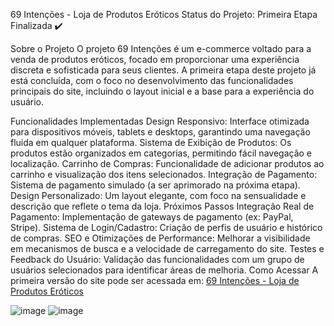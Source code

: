 69 Intenções - Loja de Produtos Eróticos
Status do Projeto: Primeira Etapa Finalizada ✔️

Sobre o Projeto
O projeto 69 Intenções é um e-commerce voltado para a venda de produtos eróticos, focado em proporcionar uma experiência discreta e sofisticada para seus clientes. A primeira etapa deste projeto já está concluída, com o foco no desenvolvimento das funcionalidades principais do site, incluindo o layout inicial e a base para a experiência do usuário.

Funcionalidades Implementadas
Design Responsivo: Interface otimizada para dispositivos móveis, tablets e desktops, garantindo uma navegação fluida em qualquer plataforma.
Sistema de Exibição de Produtos: Os produtos estão organizados em categorias, permitindo fácil navegação e localização.
Carrinho de Compras: Funcionalidade de adicionar produtos ao carrinho e visualização dos itens selecionados.
Integração de Pagamento: Sistema de pagamento simulado (a ser aprimorado na próxima etapa).
Design Personalizado: Um layout elegante, com foco na sensualidade e descrição que reflete o tema da loja.
Próximos Passos
Integração Real de Pagamento: Implementação de gateways de pagamento (ex: PayPal, Stripe).
Sistema de Login/Cadastro: Criação de perfis de usuário e histórico de compras.
SEO e Otimizações de Performance: Melhorar a visibilidade em mecanismos de busca e a velocidade de carregamento do site.
Testes e Feedback do Usuário: Validação das funcionalidades com um grupo de usuários selecionados para identificar áreas de melhoria.
Como Acessar
A primeira versão do site pode ser acessada em: [69 Intenções - Loja de Produtos Eróticos](https://charles-1337.github.io/69intencoes/)

![image](https://github.com/user-attachments/assets/b09f0e41-1b0e-4adf-91f7-eab15bd36984)
![image](https://github.com/user-attachments/assets/3f3ac7d5-fcad-4aee-b93b-ce610cf2c59b)



